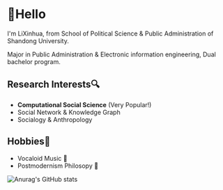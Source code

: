 # 👋Hello

I'm LiXinhua, from School of Political Science & Public Administration of Shandong University.

Major in Public Administration & Electronic information engineering, Dual bachelor program.

## Research Interests🔍

- **Computational Social Science** (Very Popular!)
- Social Network & Knowledge Graph
- Socialogy & Anthropology

## Hobbies🎈

- Vocaloid Music 🎼
- Postmodernism Philosopy 🤖

![Anurag's GitHub stats](https://github-readme-stats.vercel.app/api?username=Larrtroffen&count_private=true)


